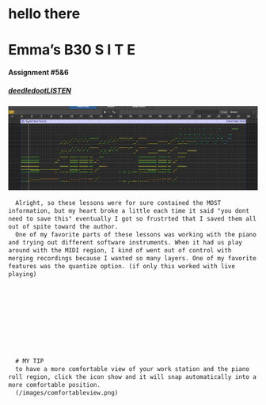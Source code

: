 # hello there

# Emma’s B30 S I T E

#### Assignment #5&6
##### [deedledootLISTEN](audio/deedledoot.mp3)

![Overview Screendhot](/images/pianoroll.png)

      Alright, so these lessons were for sure contained the MOST information, but my heart broke a little each time it said "you dont need to save this" eventually I got so frustrted that I saved them all out of spite toward the author. 
      One of my favorite parts of these lessons was working with the piano and trying out different software instruments. When it had us play around with the MIDI region, I kind of went out of control with merging recordings because I wanted so many layers. One of my favorite features was the quantize option. (if only this worked with live playing) 
      
      
      
      
      
      
      
      
      
      
      # MY TIP 
      to have a more comfortable view of your work station and the piano roll region, click the icon show and it will snap automatically into a more comfortable position.
      (/images/comfortableview.png)
